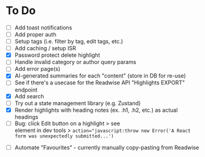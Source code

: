 # To Do

- [ ] Add toast notifications
- [ ] Add proper auth
- [ ] Setup tags (i.e. filter by tag, edit tags, etc.)
- [ ] Add caching / setup ISR
- [x] Password protect delete highlight
- [ ] Handle invalid category or author query params
- [ ] Add error page(s)
- [x] AI-generated summaries for each "content" (store in DB for re-use)
- [ ] See if there's a usecase for the Readwise API "Highlights EXPORT" endpoint
- [x] Add search
- [ ] Try out a state management library (e.g. Zustand)
- [x] Render highlights with heading notes (ex. .h1, .h2, etc.) as actual headings
- [ ] Bug: click Edit button on a highlight > see <form> element in dev tools > `action="javascript:throw new Error('A React form was unexpectedly submitted...')`
- [ ] Automate "Favourites" - currently manually copy-pasting from Readwise
